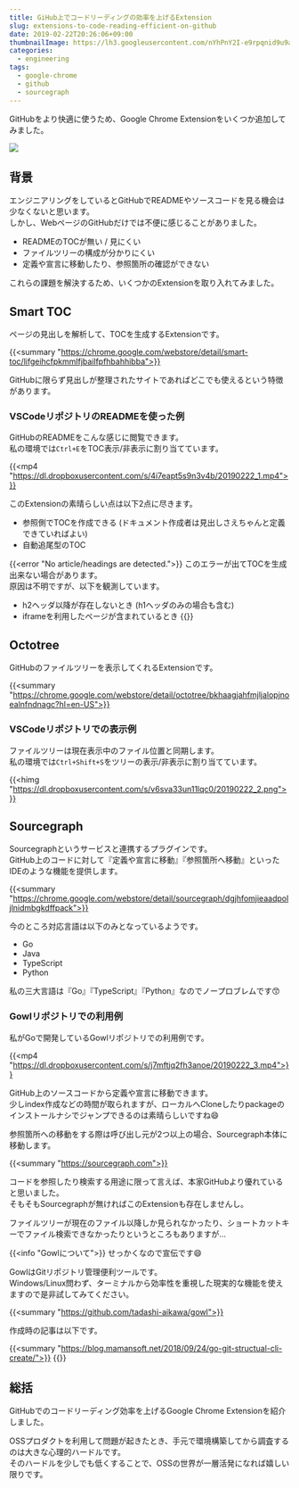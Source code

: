 ```yaml
---
title: GiHub上でコードリーディングの効率を上げるExtension
slug: extensions-to-code-reading-efficient-on-github
date: 2019-02-22T20:26:06+09:00
thumbnailImage: https://lh3.googleusercontent.com/nYhPnY2I-e9rpqnid9u9aAODz4C04OycEGxqHG5vxFnA35OGmLMrrUmhM9eaHKJ7liB-=w300
categories:
  - engineering
tags:
  - google-chrome
  - github
  - sourcegraph
---
```


GitHubをより快適に使うため、Google Chrome Extensionをいくつか追加してみました。

<!--more-->

<img src="https://lh3.googleusercontent.com/nYhPnY2I-e9rpqnid9u9aAODz4C04OycEGxqHG5vxFnA35OGmLMrrUmhM9eaHKJ7liB-=w300"/>

<!--toc-->


背景
----

エンジニアリングをしているとGitHubでREADMEやソースコードを見る機会は少なくないと思います。  
しかし、WebページのGitHubだけでは不便に感じることがありました。

* READMEのTOCが無い / 見にくい
* ファイルツリーの構成が分かりにくい
* 定義や宣言に移動したり、参照箇所の確認ができない

これらの課題を解決するため、いくつかのExtensionを取り入れてみました。


Smart TOC
---------

ページの見出しを解析して、TOCを生成するExtensionです。

{{<summary "https://chrome.google.com/webstore/detail/smart-toc/lifgeihcfpkmmlfjbailfpfhbahhibba">}}

GitHubに限らず見出しが整理されたサイトであればどこでも使えるという特徴があります。


### VSCodeリポジトリのREADMEを使った例

GitHubのREADMEをこんな感じに閲覧できます。  
私の環境では`Ctrl+E`をTOC表示/非表示に割り当てています。

{{<mp4 "https://dl.dropboxusercontent.com/s/4i7eapt5s9n3v4b/20190222_1.mp4">}} 

このExtensionの素晴らしい点は以下2点に尽きます。

* 参照側でTOCを作成できる (ドキュメント作成者は見出しさえちゃんと定義できていればよい)
* 自動追尾型のTOC

{{<error "No article/headings are detected.">}}
このエラーが出てTOCを生成出来ない場合があります。  
原因は不明ですが、以下を観測しています。

* h2ヘッダ以降が存在しないとき (h1ヘッダのみの場合も含む)
* iframeを利用したページが含まれているとき
{{</error>}}


Octotree
--------

GitHubのファイルツリーを表示してくれるExtensionです。

{{<summary "https://chrome.google.com/webstore/detail/octotree/bkhaagjahfmjljalopjnoealnfndnagc?hl=en-US">}}


### VSCodeリポジトリでの表示例

ファイルツリーは現在表示中のファイル位置と同期します。  
私の環境では`Ctrl+Shift+S`をツリーの表示/非表示に割り当てています。

{{<himg "https://dl.dropboxusercontent.com/s/v6sva33un11lqc0/20190222_2.png">}}


Sourcegraph
-----------

Sourcegraphというサービスと連携するプラグインです。  
GitHub上のコードに対して『定義や宣言に移動』『参照箇所へ移動』といったIDEのような機能を提供します。

{{<summary "https://chrome.google.com/webstore/detail/sourcegraph/dgjhfomjieaadpoljlnidmbgkdffpack">}}

今のところ対応言語は以下のみとなっているようです。

* Go
* Java
* TypeScript
* Python

私の三大言語は『Go』『TypeScript』『Python』なのでノープロブレムです😙


### Gowlリポジトリでの利用例

私がGoで開発しているGowlリポジトリでの利用例です。

{{<mp4 "https://dl.dropboxusercontent.com/s/j7mftjq2fh3anoe/20190222_3.mp4">}} 

GitHub上のソースコードから定義や宣言に移動できます。  
少しindex作成などの時間が取られますが、ローカルへCloneしたりpackageのインストールナシでジャンプできるのは素晴らしいですね😄

参照箇所への移動をする際は呼び出し元が2つ以上の場合、Sourcegraph本体に移動します。

{{<summary "https://sourcegraph.com">}}

コードを参照したり検索する用途に限って言えば、本家GitHubより優れていると思いました。  
そもそもSourcegraphが無ければこのExtensionも存在しませんし。

ファイルツリーが現在のファイル以降しか見られなかったり、ショートカットキーでファイル検索できなかったりというところもありますが...

{{<info "Gowlについて">}}
せっかくなので宣伝です😄

GowlはGitリポジトリ管理便利ツールです。  
Windows/Linux問わず、ターミナルから効率性を重視した現実的な機能を使えますので是非試してみてください。

{{<summary "https://github.com/tadashi-aikawa/gowl">}}

作成時の記事は以下です。

{{<summary "https://blog.mamansoft.net/2018/09/24/go-git-structual-cli-create/">}}
{{</info>}}


総括
----

GitHubでのコードリーディング効率を上げるGoogle Chrome Extensionを紹介しました。

OSSプロダクトを利用して問題が起きたとき、手元で環境構築してから調査するのは大きな心理的ハードルです。  
そのハードルを少しでも低くすることで、OSSの世界が一層活発になれば嬉しい限りです。
